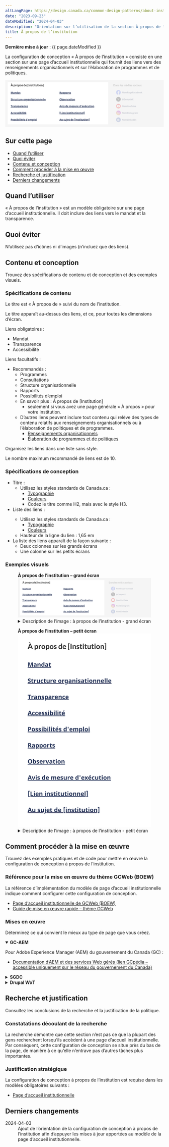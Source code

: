 ```yaml
---
altLangPage: https://design.canada.ca/common-design-patterns/about-institution.html
date: "2023-09-23"
dateModified: "2024-04-03"
description: "Orientation sur l’utilisation de la section À propos de l’institution sur les pages d’accueil institutionnelles. La configuration de conception À propos de l’institution fournit des liens vers le contenu d’une institution."
title: À propos de l’institution
---
```

<p><strong>Dernière mise à jour</strong>&nbsp;: {{ page.dateModified }}</p>
<p>La configuration de conception &laquo;&nbsp;À propos de l’institution&nbsp;&raquo; consiste en une section sur une page d’accueil institutionnelle qui fournit des liens vers des renseignements organisationnels et sur l’élaboration de programmes et de politiques.</p>
<div class="pattern-demo mrgn-tp-lg mrgn-bttm-xl"><img src="/images/about-institution-mask-fr.png" class="img-responsive" alt="" /></div>
<section>
  <h2>Sur cette page</h2>
  <ul>
    <li><a href="#utiliser">Quand l’utiliser</a></li>
    <li><a href="#eviter">Quoi éviter</a></li>
    <li><a href="#contenu">Contenu et conception</a></li>
    <li><a href="#œuvre">Comment procéder à la mise en œuvre</a></li>
    <li><a href="#recherche">Recherche et justification</a></li>
    <li><a href="#changements">Derniers changements</a></li>
  </ul>
</section>
<section id="utiliser">
  <h2>Quand l’utiliser</h2>
  <p>&laquo;&nbsp;À propos de l’institution&nbsp;&raquo; est un modèle obligatoire sur une page d’accueil institutionnelle. Il doit inclure des liens vers le mandat et la transparence.</p>
</section>
<section id="eviter">
  <h2>Quoi éviter</h2>
  <p>N’utilisez pas d’icônes ni d’images (n’incluez que des liens).</p>
</section>
<section id="contenu">
  <h2>Contenu et conception</h2>
  <p>Trouvez des spécifications de contenu et de conception et des exemples visuels.</p>
  <h3>Spécifications de contenu</h3>
    <p>Le titre est &laquo;&nbsp;À propos de&nbsp;&raquo; suivi du nom de l’institution.</p>
    <p>Le titre apparaît au-dessus des liens, et ce, pour toutes les dimensions d’écran.</p>
    <p>Liens obligatoires&nbsp;:</p>
      <ul>
        <li>Mandat</li>
        <li>Transparence</li>
        <li>Accessibilité</li>
      </ul>
    <p>Liens facultatifs&nbsp;:</p>
      <ul>
        <li>Recommandés&nbsp;:
          <ul>
            <li>Programmes</li>
            <li>Consultations</li>
            <li>Structure organisationnelle</li>
            <li>Rapports</li>
            <li>Possibilités d’emploi</li>
            <li>En savoir plus&nbsp;: À propos de [Institution]
              <ul>
                <li>seulement si vous avez une page générale &laquo;&nbsp;À propos&nbsp;&raquo;  pour votre institution.</li>
              </ul>
            </li>
            <li>D’autres liens peuvent inclure tout contenu qui relève des types de contenu relatifs aux renseignements organisationnels ou à l’élaboration de politiques et de programmes.
              <ul>
                <li><a href="https://conception.canada.ca/architecture/organiser-contenu.html#organisation">Renseignements organisationnels</a></li>
                <li><a href="https://conception.canada.ca/architecture/organiser-contenu.html#programmes">Élaboration de programmes et de politiques</a></li>
              </ul>
            </li>
          </ul>
        </li>
      </ul>
    <p>Organisez les liens dans une liste sans style.</p>
    <p>Le nombre maximum recommandé de liens est de 10.</p>
  <h3>Spécifications de conception</h3>
  <ul>
    <li>Titre&nbsp;:
      <ul>
        <li>Utilisez les styles standards de Canada.ca&nbsp;:
          <ul>
            <li><a href="/styles/typographie.html">Typographie</a></li>
            <li><a href="/styles/couleurs.html">Couleurs</a></li>
            <li>Codez le titre comme H2, mais avec le style H3.</li>
          </ul>
        </li>
      </ul>
    </li>
    <li>Liste des liens&nbsp;:</li>
    <ul>
      <li>Utilisez les styles standards de Canada.ca&nbsp;:
        <ul>
          <li><a href="/styles/typographie.html">Typographie</a></li>
          <li><a href="/styles/couleurs.html">Couleurs</a></li>
        </ul>
      </li>
      <li>Hauteur de la ligne du lien&nbsp;: 1,65 em</li>
    </ul>
    <li>La liste des liens apparaît de la façon suivante&nbsp;:
      <ul>
        <li>Deux colonnes sur les grands écrans</li>
        <li>Une colonne sur les petits écrans</li>
      </ul>
    </li>
  </ul>
  <h3>Exemples visuels</h3>
  <div class="pattern-demo mrgn-tp-md mrgn-bttm-md">
    <figure class="mrgn-tp-md mrgn-bttm-lg">
      <figcaption><b>À propos de l’institution – grand écran</b></figcaption>
      <img src="/images/about-institution-mask-fr.png" class="img-responsive" alt="À propos de l’institution pour les grands écrans. Version texte ci-dessous&nbsp;:" />
      <details>
        <summary class="wb-toggle" data-toggle='{"print":"on"}'>Description de l’image&nbsp;: à propos de l’institution - grand écran</summary>
        <p>Les liens d’&laquo;&nbsp;À propos de l’institution&nbsp;&raquo; apparaissent dans une section avec le titre &laquo;&nbsp;À propos de [Institution]&nbsp;&raquo;. Les liens apparaissent sous forme d’une liste à puces qui s’étend sur deux colonnes. La première colonne contient les éléments suivants&nbsp;:</p>
        <ul>
          <li>Mandat</li>
          <li>Structure organisationnelle</li>
          <li>Transparence</li>
          <li>Accessibilité</li>
          <li>Possibilités d’emploi</li>
        </ul>
        <p>La deuxième colonne contient les éléments suivants :</p>
        <ul>
          <li>Rapports</li>
          <li>Conformité</li>
          <li>Notifications d’application de la loi</li>
          <li>[Lien institutionnel]</li>
          <li>En savoir plus : À propos de [institution]</li>
        </ul>
      </details>
    </figure>
  </div>
  <div class="pattern-demo mrgn-tp-md mrgn-bttm-md">
    <figure class="mrgn-tp-md mrgn-bttm-lg">
      <figcaption><b>À propos de l’institution – petit écran</b></figcaption>
      <img src="/images/about-institution-sm-fr.png" class="img-responsive" alt="À propos de l’institution pour les petits écrans. Version texte ci-dessous&nbsp;:" />
      <details>
        <summary class="wb-toggle" data-toggle='{"print":"on"}'>Description de l’image&nbsp;: à propos de l’institution - petit écran</summary>
        <p>Les liens d’&laquo;&nbsp;À propos de l’institution&nbsp;&raquo; apparaissent dans une section avec le titre &laquo;&nbsp;À propos de [Institution]&nbsp;&raquo;. La conception organise les liens sous forme d’une liste à puces&nbsp;:</p>
        <ul>
          <li>Mandat</li>
          <li>Structure organisationnelle</li>
          <li>Transparence</li>
          <li>Accessibilité</li>
          <li>Possibilités d’emploi</li>
          <li>Rapports</li>
          <li>Conformité</li>
          <li>Notifications d’application de la loi</li>
          <li>[Lien institutionnel]</li>
          <li>En savoir plus : À propos de [Institution]</li>
        </ul>
      </details>
    </figure>
  </div>
</section>
<section id="œuvre">
  <h2>Comment procéder à la mise en œuvre</h2>
  <p>Trouvez des exemples pratiques et de code pour mettre en œuvre la configuration de conception à propos de l’institution.</p>
  <h3>Référence pour la mise en œuvre du thème GCWeb (BOEW)</h3>
  <p>La référence d’implémentation du modèle de page d’accueil institutionnelle indique comment configurer cette configuration de conception.</p>
  <ul>
    <li><a href="https://wet-boew.github.io/GCWeb/templates/institutional-landing/institutional-landing-fr.html">Page d’accueil institutionnelle de GCWeb (BOEW)</a></li>
    <li><a href="https://wet-boew.github.io/GCWeb/docs/implementing-fr.html">Guide de mise en œuvre rapide – thème GCWeb</a></li>
  </ul>
  <h3>Mises en œuvre</h3>
  <p>Déterminez ce qui convient le mieux au type de page que vous créez.</p>
  <div class="row">
    <div class="col-md-8">
      <div class="wb-tabs mrgn-tp-lg">
        <div class="tabpanels">
          <details id="004" open="open">
            <summary><strong>GC-AEM</strong></summary>
            <p class="mrgn-tp-lg">Pour Adobe Experience Manager (AEM) du gouvernement du Canada (GC)&nbsp;:</p>
            <ul>
              <li><a href="https://www.gcpedia.gc.ca/wiki/Documentation_d%27AEM_sp%C3%A9cifique_au_GC_6.5">Documentation d’AEM et des services Web gérés (lien GCpédia – accessible uniquement sur le réseau du gouvernement du Canada)</a></li>
            </ul>
          </details>
          <details id="005">
            <summary><strong>SGDC</strong></summary>
            <p class="mrgn-tp-lg">Pour la Solution de gabarits à déploiement centralisé (SGDC)&nbsp;:</p>
            <ul>
              <li><a href="https://cenw-wscoe.github.io/sgdc-cdts/docs/index-fr.html">Documentation de la SGDC</a></li>
            </ul>
          </details>
          <details id="006">
            <summary><strong>Drupal WxT</strong></summary>
            <p class="mrgn-tp-lg">Pour Drupal WxT&nbsp;:</p>
            <ul>
              <li><a href="https://drupalwxt.github.io">Documentation de Drupal WxT (en anglais seulement)</a></li>
            </ul>
          </details>
        </div>
      </div>
    </div>
  </div>
</section>
<section id="recherche">
  <h2>Recherche et justification</h2>
  <p>Consultez les conclusions de la recherche et la justification de la politique.</p>
  <h3>Constatations découlant de la recherche</h3>
  <p>La recherche démontre que cette section n’est pas ce que la plupart des gens recherchent lorsqu’ils accèdent à une page d’accueil institutionnelle. Par conséquent, cette configuration de conception se situe près du bas de la page, de manière à ce qu’elle n’entrave pas d’autres tâches plus importantes.</p>
  <h3>Justification stratégique</h3>
  <p>La configuration de conception à propos de l’institution est requise dans les modèles obligatoires suivants :</p>
  <ul>
    <li><a href="/modeles-obligatoire/pages-profil-institutionnel.html">Page d’accueil institutionnelle</a></li>
  </ul>
</section>
<section id="changements">
  <h2>Derniers changements</h2>
  <dl class="dl-horizontal">
    <dt>
      <time datetime="2024-04-03" class="link-muted">2024-04-03</time>
    </dt>
    <dd>Ajout de l’orientation de la configuration de conception à propos de l’institution afin d’appuyer les mises à jour apportées au modèle de la page d’accueil institutionnelle.</dd>
  </dl>
</section>
